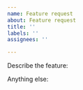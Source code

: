 ```yaml
---
name: Feature request
about: Feature request
title: ''
labels: ''
assignees: ''

---
```


Describe the feature:


Anything else:
